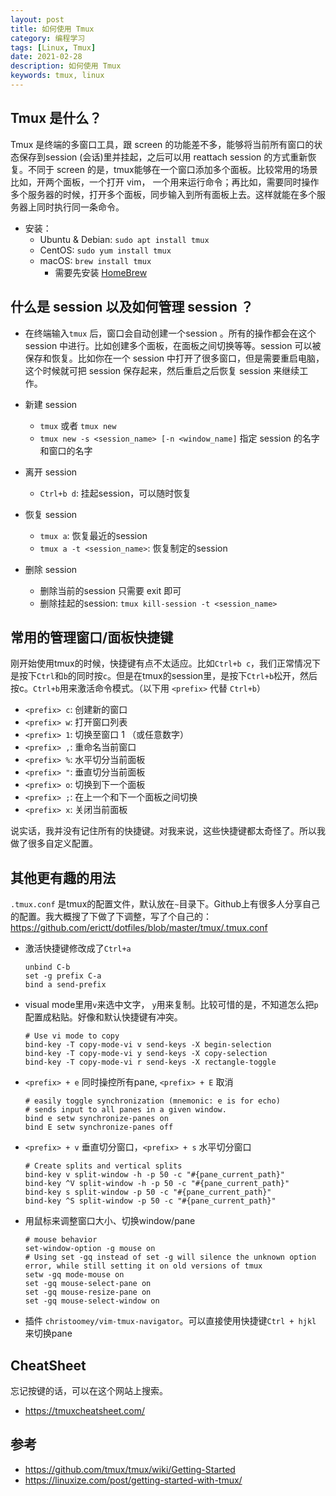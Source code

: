 ```yaml
---
layout: post
title: 如何使用 Tmux
category: 编程学习
tags: [Linux, Tmux]
date: 2021-02-28
description: 如何使用 Tmux
keywords: tmux, linux
---
```


## Tmux 是什么？

Tmux 是终端的多窗口工具，跟 screen 的功能差不多，能够将当前所有窗口的状态保存到session (会话)里并挂起，之后可以用 reattach session 的方式重新恢复。不同于 screen 的是，tmux能够在一个窗口添加多个面板。比较常用的场景比如，开两个面板，一个打开 vim， 一个用来运行命令；再比如，需要同时操作多个服务器的时候，打开多个面板，同步输入到所有面板上去。这样就能在多个服务器上同时执行同一条命令。

* 安装：
    * Ubuntu & Debian: `sudo apt install tmux`
    * CentOS: `sudo yum install tmux`
    * macOS: `brew install tmux`
        * 需要先安装 [HomeBrew](https://brew.sh/index_zh-cn)

## 什么是 session 以及如何管理 session ？

* 在终端输入`tmux` 后，窗口会自动创建一个session 。所有的操作都会在这个 session 中进行。比如创建多个面板，在面板之间切换等等。session 可以被保存和恢复。比如你在一个 session 中打开了很多窗口，但是需要重启电脑，这个时候就可把 session 保存起来，然后重启之后恢复 session 来继续工作。

* 新建 session
    * `tmux` 或者 `tmux new`
    * `tmux new -s <session_name> [-n <window_name]` 指定 session 的名字和窗口的名字
* 离开 session
    * `Ctrl+b d`: 挂起session，可以随时恢复
* 恢复 session
    * `tmux a`: 恢复最近的session
    * `tmux a -t <session_name>`: 恢复制定的session
* 删除 session
    * 删除当前的session 只需要 exit 即可
    * 删除挂起的session: `tmux kill-session -t <session_name>`

## 常用的管理窗口/面板快捷键

刚开始使用tmux的时候，快捷键有点不太适应。比如`Ctrl+b c`，我们正常情况下是按下`Ctrl`和`b`的同时按`c`。但是在tmux的session里，是按下`Ctrl+b`松开，然后按c。`Ctrl+b`用来激活命令模式。（以下用 `<prefix>` 代替 `Ctrl+b`）

* `<prefix> c`: 创建新的窗口
* `<prefix> w`: 打开窗口列表
* `<prefix> 1`: 切换至窗口 1 （或任意数字）
* `<prefix> ,`: 重命名当前窗口
* `<prefix> %`: 水平切分当前面板
* `<prefix> "`: 垂直切分当前面板
* `<prefix> o`: 切换到下一个面板
* `<prefix> ;`: 在上一个和下一个面板之间切换
* `<prefix> x`: 关闭当前面板

说实话，我并没有记住所有的快捷键。对我来说，这些快捷键都太奇怪了。所以我做了很多自定义配置。

## 其他更有趣的用法

`.tmux.conf` 是tmux的配置文件，默认放在`~`目录下。Github上有很多人分享自己的配置。我大概搜了下做了下调整，写了个自己的：https://github.com/erictt/dotfiles/blob/master/tmux/.tmux.conf

* 激活快捷键修改成了`Ctrl+a`
    ```
    unbind C-b
    set -g prefix C-a
    bind a send-prefix
    ```
* visual mode里用`v`来选中文字， `y`用来复制。比较可惜的是，不知道怎么把`p`配置成粘贴。好像和默认快捷键有冲突。

    ```
    # Use vi mode to copy
    bind-key -T copy-mode-vi v send-keys -X begin-selection
    bind-key -T copy-mode-vi y send-keys -X copy-selection
    bind-key -T copy-mode-vi r send-keys -X rectangle-toggle
    ```

* `<prefix> + e` 同时操控所有pane, `<prefix> + E` 取消

    ```
    # easily toggle synchronization (mnemonic: e is for echo)
    # sends input to all panes in a given window.
    bind e setw synchronize-panes on
    bind E setw synchronize-panes off
    ```

* `<prefix> + v` 垂直切分窗口，`<prefix> + s` 水平切分窗口

    ```
    # Create splits and vertical splits
    bind-key v split-window -h -p 50 -c "#{pane_current_path}"
    bind-key ^V split-window -h -p 50 -c "#{pane_current_path}"
    bind-key s split-window -p 50 -c "#{pane_current_path}"
    bind-key ^S split-window -p 50 -c "#{pane_current_path}"
    ```    

* 用鼠标来调整窗口大小、切换window/pane

    ```
    # mouse behavior
    set-window-option -g mouse on
    # Using set -gq instead of set -g will silence the unknown option error, while still setting it on old versions of tmux
    setw -gq mode-mouse on
    set -gq mouse-select-pane on
    set -gq mouse-resize-pane on
    set -gq mouse-select-window on
    ```

* 插件 `christoomey/vim-tmux-navigator`。可以直接使用快捷键`Ctrl + hjkl` 来切换pane

## CheatSheet

忘记按键的话，可以在这个网站上搜索。

* https://tmuxcheatsheet.com/

## 参考

* https://github.com/tmux/tmux/wiki/Getting-Started
* https://linuxize.com/post/getting-started-with-tmux/
